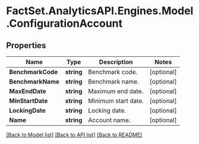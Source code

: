 # FactSet.AnalyticsAPI.Engines.Model.ConfigurationAccount
## Properties

Name | Type | Description | Notes
------------ | ------------- | ------------- | -------------
**BenchmarkCode** | **string** | Benchmark code. | [optional] 
**BenchmarkName** | **string** | Benchmark name. | [optional] 
**MaxEndDate** | **string** | Maximum end date. | [optional] 
**MinStartDate** | **string** | Minimum start date. | [optional] 
**LockingDate** | **string** | Locking date. | [optional] 
**Name** | **string** | Account name. | [optional] 

[[Back to Model list]](../README.md#documentation-for-models) [[Back to API list]](../README.md#documentation-for-api-endpoints) [[Back to README]](../README.md)

